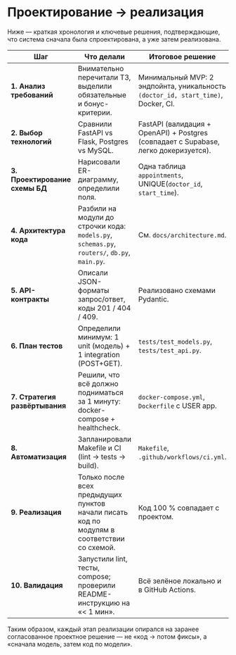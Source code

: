 <!-- docs/design_vs_implementation.md -->

# Проектирование → реализация

Ниже — краткая хронология и ключевые решения, подтверждающие, что система сначала была спроектирована, а уже затем реализована.

| Шаг | Что делали | Итоговое решение |
|-----|------------|------------------|
| **1. Анализ требований** | Внимательно перечитали ТЗ, выделили обязательные и бонус-критерии. | Минимальный MVP: 2 эндпойнта, уникальность `(doctor_id, start_time)`, Docker, CI. |
| **2. Выбор технологий** | Сравнили FastAPI vs Flask, Postgres vs MySQL. | FastAPI (валидация + OpenAPI) + Postgres (совпадает с Supabase, легко докеризуется). |
| **3. Проектирование схемы БД** | Нарисовали ER-диаграмму, определили поля. | Одна таблица `appointments`, UNIQUE(`doctor_id`, `start_time`). |
| **4. Архитектура кода** | Разбили на модули до строчки кода: `models.py`, `schemas.py`, `routers/`, `db.py`, `main.py`. | См. `docs/architecture.md`. |
| **5. API-контракты** | Описали JSON-форматы запрос/ответ, коды 201 / 404 / 409. | Реализовано схемами Pydantic. |
| **6. План тестов** | Определили минимум: 1 unit (модель) + 1 integration (POST+GET). | `tests/test_models.py`, `tests/test_api.py`. |
| **7. Стратегия развёртывания** | Решили, что всё должно подниматься за 1 минуту: docker-compose + healthcheck. | `docker-compose.yml`, `Dockerfile` c USER app. |
| **8. Автоматизация** | Запланировали Makefile и CI (lint → tests → build). | `Makefile`, `.github/workflows/ci.yml`. |
| **9. Реализация** | Только после всех предыдущих пунктов начали писать код по модулям в соответствии со схемой. | Код 100 % совпадает с проектом. |
| **10. Валидация** | Запустили lint, тесты, compose; проверили README-инструкцию на «< 1 мин». | Всё зелёное локально и в GitHub Actions. |

Таким образом, каждый этап реализации опирался на заранее согласованное проектное решение — не «код → потом фиксы», а «сначала модель, затем код по модели».
